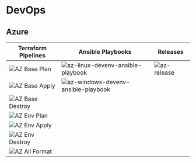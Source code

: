 # DevOps

## Azure

| Terraform Pipelines | Ansible Playbooks | Releases |
| --------------- | ------------- | ------------- |
| ![AZ Base Plan](https://github.com/suren-m/devops/actions/workflows/az-tf-base-plan.yml/badge.svg)           | ![az-linux-devenv-ansible-playbook](https://github.com/suren-m/devops/actions/workflows/az-linux-devenv-ansible-playbook.yml/badge.svg)       | ![az-release](https://github.com/suren-m/devops/actions/workflows/az-release.yml/badge.svg) |
| ![AZ Base Apply](https://github.com/suren-m/devops/actions/workflows/az-tf-base-apply.yml/badge.svg)         | ![az-windows-devenv-ansible-playbook](https://github.com/suren-m/devops/actions/workflows/az-windows-devenv-ansible-playbook.yml/badge.svg) |
| ![AZ Base Destroy](https://github.com/suren-m/devops/actions/workflows/az-tf-base-destroy.yml/badge.svg)     | |
| ![AZ Env Plan](https://github.com/suren-m/devops/actions/workflows/az-tf-env-plan.yml/badge.svg)             | |
| ![AZ Env Apply](https://github.com/suren-m/devops/actions/workflows/az-tf-env-apply.yml/badge.svg)           | |
| ![AZ Env Destroy](https://github.com/suren-m/devops/actions/workflows/az-tf-env-destroy.yml/badge.svg)       | |
| ![AZ All Format](https://github.com/suren-m/devops/actions/workflows/az-tf-format.yml/badge.svg)             | | 

